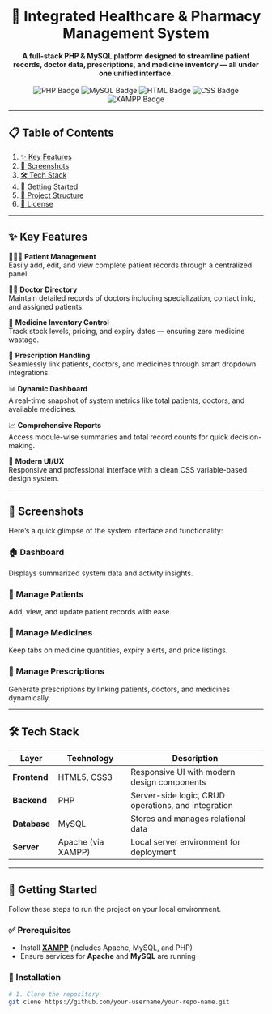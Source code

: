 <div align="center">
  <br />
  <h1>💊 Integrated Healthcare & Pharmacy Management System</h1>
  <strong>
    A full-stack PHP & MySQL platform designed to streamline patient records, doctor data, prescriptions, and medicine inventory — all under one unified interface.
  </strong>
  <br /><br />
  <img src="https://img.shields.io/badge/PHP-Backend-blue?logo=php&logoColor=white" alt="PHP Badge"/>
  <img src="https://img.shields.io/badge/MySQL-Database-orange?logo=mysql&logoColor=white" alt="MySQL Badge"/>
  <img src="https://img.shields.io/badge/HTML5-Frontend-red?logo=html5&logoColor=white" alt="HTML Badge"/>
  <img src="https://img.shields.io/badge/CSS3-Styling-blue?logo=css3&logoColor=white" alt="CSS Badge"/>
  <img src="https://img.shields.io/badge/XAMPP-Server-lightgrey?logo=xampp&logoColor=white" alt="XAMPP Badge"/>
</div>

---

## 📋 Table of Contents

1. [✨ Key Features](#-key-features)  
2. [📸 Screenshots](#-screenshots)  
3. [🛠️ Tech Stack](#️-tech-stack)  
4. [🚀 Getting Started](#-getting-started)  
5. [📂 Project Structure](#-project-structure)  
6. [📄 License](#-license)

---

## ✨ Key Features

🧑‍🤝‍🧑 **Patient Management**  
Easily add, edit, and view complete patient records through a centralized panel.

👨‍⚕️ **Doctor Directory**  
Maintain detailed records of doctors including specialization, contact info, and assigned patients.

💊 **Medicine Inventory Control**  
Track stock levels, pricing, and expiry dates — ensuring zero medicine wastage.

📄 **Prescription Handling**  
Seamlessly link patients, doctors, and medicines through smart dropdown integrations.

📊 **Dynamic Dashboard**  
A real-time snapshot of system metrics like total patients, doctors, and available medicines.

📈 **Comprehensive Reports**  
Access module-wise summaries and total record counts for quick decision-making.

🎨 **Modern UI/UX**  
Responsive and professional interface with a clean CSS variable-based design system.

---

## 📸 Screenshots

Here’s a quick glimpse of the system interface and functionality:

### 🏠 Dashboard  
Displays summarized system data and activity insights.  

### 👥 Manage Patients  
Add, view, and update patient records with ease.  

### 💊 Manage Medicines  
Keep tabs on medicine quantities, expiry alerts, and price listings.  

### 📜 Manage Prescriptions  
Generate prescriptions by linking patients, doctors, and medicines dynamically.

---

## 🛠️ Tech Stack

| Layer | Technology | Description |
|-------|-------------|-------------|
| **Frontend** | HTML5, CSS3 | Responsive UI with modern design components |
| **Backend** | PHP | Server-side logic, CRUD operations, and integration |
| **Database** | MySQL | Stores and manages relational data |
| **Server** | Apache (via XAMPP) | Local server environment for deployment |

---

## 🚀 Getting Started

Follow these steps to run the project on your local environment.

### ✅ Prerequisites  
- Install **[XAMPP](https://www.apachefriends.org/)** (includes Apache, MySQL, and PHP)  
- Ensure services for **Apache** and **MySQL** are running

### 🧭 Installation

```bash
# 1. Clone the repository
git clone https://github.com/your-username/your-repo-name.git

